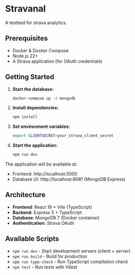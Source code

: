 # Stravanal

A testbed for strava analytics.

## Prerequisites

- Docker & Docker Compose
- Node.js 22+
- A Strava application (for OAuth credentials)

## Getting Started

1. **Start the database:**
   ```bash
   docker-compose up -d mongodb
   ```

2. **Install dependencies:**
   ```bash
   npm install
   ```

3. **Set environment variables:**
   ```bash
   export CLIENTSECRET=your_strava_client_secret
   ```

4. **Start the application:**
   ```bash
   npm run dev
   ```

The application will be available at:
- Frontend: http://localhost:3000
- Database UI: http://localhost:8081 (MongoDB Express)

## Architecture

- **Frontend**: React 19 + Vite (TypeScript)
- **Backend**: Express 5 + TypeScript
- **Database**: MongoDB 7 (Docker container)
- **Authentication**: Strava OAuth

## Available Scripts

- `npm run dev` - Start development servers (client + server)
- `npm run build` - Build for production
- `npm run type-check` - Run TypeScript compilation check
- `npm test` - Run tests with Vitest